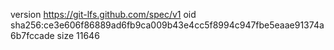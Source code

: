 version https://git-lfs.github.com/spec/v1
oid sha256:ce3e606f86889ad6fb9ca009b43e4cc5f8994c947fbe5eaae91374a6b7fccade
size 11646

